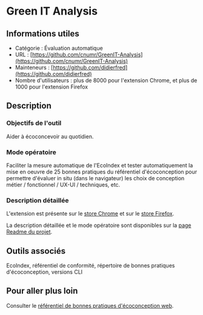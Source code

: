 # Green IT Analysis

## Informations utiles

 - Catégorie : Évaluation automatique
 - URL : [https://github.com/cnumr/GreenIT-Analysis](https://github.com/cnumr/GreenIT-Analysis)
 - Mainteneurs : [https://github.com/didierfred](https://github.com/didierfred)
 - Nombre d'utilisateurs : plus de 8000 pour l'extension Chrome, et plus de 1000 pour l'extension Firefox

## Description

### Objectifs de l'outil

Aider à écoconcevoir au quotidien.

### Mode opératoire

Faciliter la mesure automatique de l'EcoIndex et tester automatiquement la mise en oeuvre de 25 bonnes pratiques du référentiel d'écoconception pour permettre d'évaluer in situ (dans le navigateur) les choix de conception métier / fonctionnel / UX-UI / techniques, etc.

### Description détaillée

L'extension est présente sur le [store Chrome](https://chrome.google.com/webstore/detail/greenit-analysis/mofbfhffeklkbebfclfaiifefjflcpad?hl=fr) et sur le [store Firefox](https://addons.mozilla.org/fr/firefox/addon/greenit-analysis/).

La description détaillée et le mode opératoire sont disponibles sur la [page Readme du projet](https://github.com/cnumr/GreenIT-Analysis/blob/master/README.md).


## Outils associés

EcoIndex, référentiel de conformité, répertoire de bonnes pratiques d'écoconception, versions CLI

## Pour aller plus loin

Consulter le [référentiel de bonnes pratiques d'écoconception web](https://collectif.greenit.fr/ecoconception-web/).
